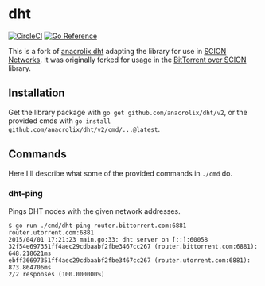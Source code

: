 # dht

[![CircleCI](https://circleci.com/gh/anacrolix/dht.svg?style=shield)](https://circleci.com/gh/anacrolix/dht)
[![Go Reference](https://pkg.go.dev/badge/github.com/anacrolix/dht/v2.svg)](https://pkg.go.dev/github.com/anacrolix/dht/v2)

This is a fork of [anacrolix dht](https://github.com/anacrolix/dht) adapting the library for use in [SCION Networks](https://www.scion-architecture.net/).
It was originally forked for usage in the [BitTorrent over SCION](https://github.com/martin31821/torrent) library.

## Installation

Get the library package with `go get github.com/anacrolix/dht/v2`, or the provided cmds with `go install github.com/anacrolix/dht/v2/cmd/...@latest`.

## Commands

Here I'll describe what some of the provided commands in `./cmd` do.

### dht-ping

Pings DHT nodes with the given network addresses.

    $ go run ./cmd/dht-ping router.bittorrent.com:6881 router.utorrent.com:6881
    2015/04/01 17:21:23 main.go:33: dht server on [::]:60058
    32f54e697351ff4aec29cdbaabf2fbe3467cc267 (router.bittorrent.com:6881): 648.218621ms
    ebff36697351ff4aec29cdbaabf2fbe3467cc267 (router.utorrent.com:6881): 873.864706ms
    2/2 responses (100.000000%)

